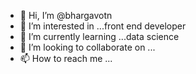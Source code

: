 - 👋 Hi, I’m @bhargavotn
- 👀 I’m interested in ...front end developer
- 🌱 I’m currently learning ...data science
- 💞️ I’m looking to collaborate on ...
- 📫 How to reach me ...

<!---
bhargavotn/bhargavotn is a ✨ special ✨ repository because its `README.md` (this file) appears on your GitHub profile.
You can click the Preview link to take a look at your changes.
--->
